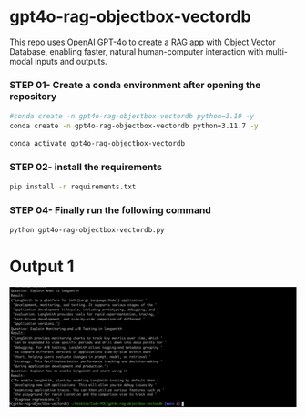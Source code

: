 # gpt4o-rag-objectbox-vectordb
This repo uses OpenAI GPT-4o to create a RAG app with Object Vector Database, enabling faster, natural human-computer interaction with multi-modal inputs and outputs.

### STEP 01- Create a conda environment after opening the repository

```bash
#conda create -n gpt4o-rag-objectbox-vectordb python=3.10 -y
conda create -n gpt4o-rag-objectbox-vectordb python=3.11.7 -y
```

```bash
conda activate gpt4o-rag-objectbox-vectordb
```

### STEP 02- install the requirements
```bash
pip install -r requirements.txt
```

### STEP 04- Finally run the following command

```bash
python gpt4o-rag-objectbox-vectordb.py
```

# Output 1

![Output 1: ](https://github.com/skramana1973/gpt4o-rag-objectbox-vectordb/blob/main/output/output1.png?raw=true)


